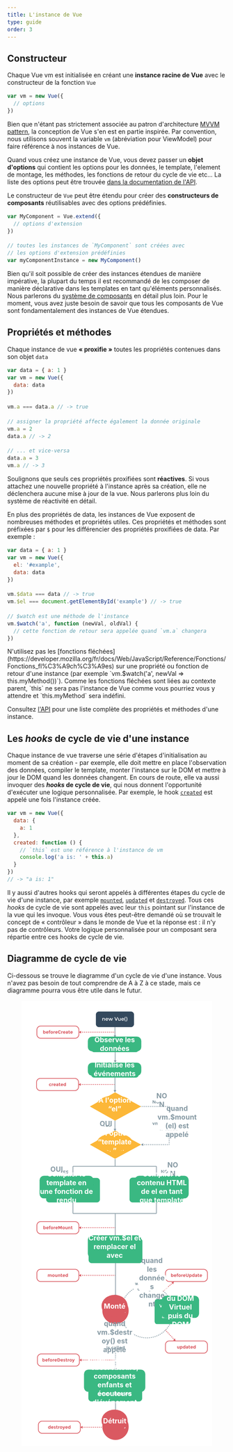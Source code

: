 ```yaml
---
title: L'instance de Vue
type: guide
order: 3
---
```


## Constructeur

Chaque Vue vm est initialisée en créant une **instance racine de Vue** avec le constructeur de la fonction `Vue`

``` js
var vm = new Vue({
  // options
})
```

Bien que n'étant pas strictement associée au patron d'architecture [MVVM pattern](https://en.wikipedia.org/wiki/Model_View_ViewModel), la conception de Vue s'en est en partie inspirée. Par convention, nous utilisons souvent la variable `vm` (abréviation pour ViewModel) pour faire référence à nos instances de Vue.

Quand vous créez une instance de Vue, vous devez passer un **objet d'options** qui contient les options pour les données, le template, l'element de montage, les méthodes, les fonctions de retour du cycle de vie etc... La liste des options peut être trouvée [dans la documentation de l'API](../api).

Le constructeur de `Vue` peut être étendu pour créer des **constructeurs de composants** réutilisables avec des options prédéfinies.

``` js
var MyComponent = Vue.extend({
  // options d'extension
})

// toutes les instances de `MyComponent` sont créées avec
// les options d'extension prédéfinies
var myComponentInstance = new MyComponent()
```

Bien qu'il soit possible de créer des instances étendues de manière impérative, la plupart du temps il est recommandé de les composer de manière déclarative dans les templates en tant qu'éléments personnalisés. Nous parlerons du [système de composants](components.html) en détail plus loin. Pour le moment, vous avez juste besoin de savoir que tous les composants de Vue sont fondamentalement des instances de Vue étendues. 

## Propriétés et méthodes

Chaque instance de vue **« proxifie »** toutes les propriétés contenues dans son objet `data`

``` js
var data = { a: 1 }
var vm = new Vue({
  data: data
})

vm.a === data.a // -> true

// assigner la propriété affecte également la donnée originale
vm.a = 2
data.a // -> 2

// ... et vice-versa
data.a = 3
vm.a // -> 3
```

Soulignons que seuls ces propriétés proxifiées sont **réactives**. Si vous attachez une nouvelle propriété à l'instance après sa création, elle ne déclenchera aucune mise à jour de la vue. Nous parlerons plus loin du système de réactivité en détail.

En plus des propriétés de data, les instances de Vue exposent de nombreuses méthodes et propriétés utiles. Ces propriétés et méthodes sont préfixées par `$` pour les différencier des propriétés proxifiées de data. Par exemple :

``` js
var data = { a: 1 }
var vm = new Vue({
  el: '#example',
  data: data
})

vm.$data === data // -> true
vm.$el === document.getElementById('example') // -> true

// $watch est une méthode de l'instance
vm.$watch('a', function (newVal, oldVal) {
  // cette fonction de retour sera appelée quand `vm.a` changera
})
```

<p class="tip">N'utilisez pas les [fonctions fléchées](https://developer.mozilla.org/fr/docs/Web/JavaScript/Reference/Fonctions/Fonctions_fl%C3%A9ch%C3%A9es) sur une propriété ou fonction de retour d'une instance  (par exemple `vm.$watch('a', newVal => this.myMethod())`). Comme les fonctions fléchées sont liées au contexte parent, `this` ne sera pas l'instance de Vue comme vous pourriez vous y attendre et `this.myMethod` sera indéfini.</p>

Consultez [l'API](../api) pour une liste complète des propriétés et méthodes d'une instance. 

## Les *hooks* de cycle de vie d'une instance

Chaque instance de vue traverse une série d'étapes d'initialisation au moment de sa création - par exemple, elle doit mettre en place l'observation des données, compiler le template, monter l'instance sur le DOM et mettre à jour le DOM quand les données changent. En cours de route, elle va aussi invoquer des **_hooks_ de cycle de vie**, qui nous donnent l'opportunité d'exécuter une logique personnalisée. Par exemple, le hook [`created`](../api/#created) est appelé une fois l'instance créée.

``` js
var vm = new Vue({
  data: {
    a: 1
  },
  created: function () {
    // `this` est une référence à l'instance de vm
    console.log('a is: ' + this.a)
  }
})
// -> "a is: 1"
```

Il y aussi d'autres hooks qui seront appelés à différentes étapes du cycle de vie d'une instance, par exemple [`mounted`](../api/#mounted), [`updated`](../api/#updated) et [`destroyed`](../api/#destroyed). Tous ces *hooks* de cycle de vie sont appelés avec leur `this` pointant sur l'instance de la vue qui les invoque. Vous vous êtes peut-être demandé où se trouvait le concept de « contrôleur » dans le monde de Vue et la réponse est : il n'y pas de contrôleurs. Votre logique personnalisée pour un composant sera répartie entre ces hooks de cycle de vie.

## Diagramme de cycle de vie

Ci-dessous se trouve le diagramme d'un cycle de vie d'une instance. Vous n'avez pas besoin de tout comprendre de A à Z à ce stade, mais ce diagramme pourra vous être utile dans le futur.

<div class="lifecycle">
	<style scoped>
		.lifecycle {
		    position: relative;
		    font-size: 2vw;
		    font-weight: bold;
		    color: #fff;
		    text-align: center;
		}
		@media (min-width: 760px) {
			.lifecycle {
		    	font-size: 16px;
			}
		}
		.lifecycle--observe-data,
		.lifecycle--init-event,
		.lifecycle--has-el,
		.lifecycle--has-template,
		.lifecycle--when-mount,
		.lifecycle--if-el-yes,
		.lifecycle--if-el-no,
		.lifecycle--if-template-yes,
		.lifecycle--if-template-no,
		.lifecycle--compile-function,
		.lifecycle--compile-template,
		.lifecycle--create-el,
		.lifecycle--virtual-dom,
		.lifecycle--when-data-change,
		.lifecycle--when-destroy,
		.lifecycle--teardown,
		.lifecycle--mounted,
		.lifecycle--destroyed {
			z-index: 2;
		    position: absolute; 
		    transform: translate(-50%, -50%);
		    background-color: #3ab882;
		    border-radius: 10px;
		}
		.lifecycle--observe-data,
		.lifecycle--init-event,
		.lifecycle--compile-function,
		.lifecycle--compile-template,
		.lifecycle--create-el,
		.lifecycle--virtual-dom,
		.lifecycle--teardown {
		    background-color: #3ab882;
		    border-radius: 10px;
		}
		.lifecycle--has-el,
		.lifecycle--has-template {
		    background-color: #fcb738;
		    border-radius: 50%;
		}
		.lifecycle--mounted,
		.lifecycle--destroyed {
		    background-color: #da5961;
		    border-radius: 50%;
		}
		.lifecycle--when-mount,
		.lifecycle--if-el-yes,
		.lifecycle--if-el-no,
		.lifecycle--if-template-yes,
		.lifecycle--if-template-no,
		.lifecycle--when-data-change,
		.lifecycle--when-destroy {
			color: #8699A3;
		    background-color: #fff;
		}
		.lifecycle--observe-data {
		    top: 9.7%;
		    left: 49%;
		    width: 24.5%;
		    height: 3.3%;
		}
		.lifecycle--init-event {
		    top: 15.3%;
		    left: 49%;
		    width: 24.5%;
		    height: 2.9%;
		}
		.lifecycle--has-el {
		    top: 23.2%;
		    left: 49%;
		    width: 16%;
		    height: 4%;
		}
		.lifecycle--has-template {
			top: 31.6%;
			left: 49%;
			width: 16%;
			height: 4%;
		}
		.lifecycle--when-mount {
			top: 27%;
		    left: 77.5%;
		    width: 18%;
			height: 4%;
		}
		.lifecycle--if-el-yes {
	        left: 45%;
		    top: 27.4%;
		    width: 6%;
		    height: 1%;
		}
		.lifecycle--if-el-no {
		    top: 22.2%;
		    left: 70.5%;
		    width: 6%;
		    height: 1%;
		}
		.lifecycle--if-template-yes {
	        top: 37.7%;
		    left: 22.5%;
		    width: 6%;
		    height: 1%;
		}
		.lifecycle--if-template-no {
		    top: 37.7%;
		    left: 75.5%;
		    width: 6%;
		    height: 1%;
		}
		.lifecycle--compile-function {
			top: 41.7%;
		    left: 27%;
		    width: 24.5%;
		    height: 5%;
		}
		.lifecycle--compile-template {
			top: 41.7%;
		    left: 70.5%;
		    width: 24.5%;
		    height: 5%;
		}
		.lifecycle--create-el {
			top: 55%;
		    left: 49%;
		    width: 24.5%;
		    height: 5%;
		}
		.lifecycle--virtual-dom {
    		top: 68.5%;
	        left: 79%;
    		width: 17%;
		    height: 5%;
		}
		.lifecycle--when-data-change {
		    top: 63%;
    		left: 66%;
    		width: 13%;
			height: 4%;
		}
		.lifecycle--when-destroy {
			top: 75.2%;
		    left: 49%;
		    width: 17%;
			height: 4%;
		}
		.lifecycle--teardown {
	        top: 85%;
		    left: 49%;
    		width: 28%;
		    height: 5%;
		}
		.lifecycle--mounted {
    		top: 68.3%;
		    left: 49%;
	        width: 12%;
		    height: 5%;
		}
		.lifecycle--destroyed {
		    top: 94%;
		    left: 49%;
	        width: 12%;
		    height: 5%;
		}
		.lifecycle--observe-data span,
		.lifecycle--init-event span,
		.lifecycle--has-el span,
		.lifecycle--has-template span,
		.lifecycle--when-mount span,
		.lifecycle--if-el-yes span,
		.lifecycle--if-el-no span,
		.lifecycle--if-template-yes span,
		.lifecycle--if-template-no span,
		.lifecycle--compile-function span,
		.lifecycle--compile-template span,
		.lifecycle--create-el span,
		.lifecycle--virtual-dom span,
		.lifecycle--when-data-change span,
		.lifecycle--when-destroy span,
		.lifecycle--teardown span,
		.lifecycle--mounted span,
		.lifecycle--destroyed span {
		    position: absolute;
		    top: 50%;
		    left: 50%;
			transform: translate(-50%, -50%);
			width: 100%;
		}
	</style>
	<div class="lifecycle--observe-data"><span>Observe les données</span></div>
	<div class="lifecycle--init-event"><span>Initialise les événements</span></div>
	<div class="lifecycle--has-el"><span>A l'option “el”</span></div>
	<div class="lifecycle--has-template"><span>A l'option “template”</span></div>
	<div class="lifecycle--when-mount"><span>quand vm.$mount(el) est appelé</span></div>
	<div class="lifecycle--if-el-yes"><span>OUI</span></div>
	<div class="lifecycle--if-el-no"><span>NON</span></div>
	<div class="lifecycle--if-template-yes"><span>OUI</span></div>
	<div class="lifecycle--if-template-no"><span>NON</span></div>
	<div class="lifecycle--compile-function"><span>Compiler le template en une fonction de rendu</span></div>
	<div class="lifecycle--compile-template"><span>Compiler le contenu HTML de el en tant que template</span></div>
	<div class="lifecycle--create-el"><span>Créer vm.$el et remplacer el avec</span></div>
	<div class="lifecycle--virtual-dom"><span>Re-rendu du DOM Virtuel puis du DOM</span></div>
	<div class="lifecycle--when-data-change"><span>quand les données changent</span></div>
	<div class="lifecycle--when-destroy"><span>quand vm.$destroy() est appelé</span></div>
	<div class="lifecycle--teardown"><span>Démontage des observateurs, composants enfants et écouteurs d'événement</span></div>
	<div class="lifecycle--mounted"><span>Monté</span></div>
	<div class="lifecycle--destroyed"><span>Détruit</span></div>
	<p><img src="/images/lifecycle.png" alt="Lifecycle"></p>
</div>
